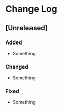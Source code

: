 <!-- markdownlint-disable MD013 MD024 -->

# Change Log

## [Unreleased]

### Added

- Something

### Changed

- Something

### Fixed

- Something
